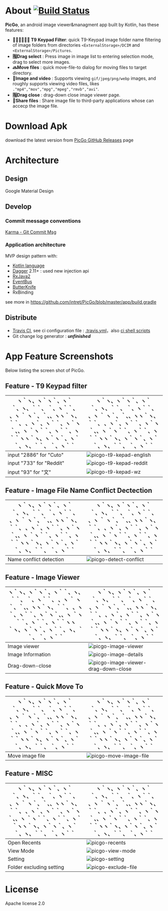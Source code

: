 # About [![Build Status](https://travis-ci.org/intret/PicGo.svg?branch=master)](https://travis-ci.org/intret/PicGo)

**PicGo**, an android image viewer&managment app built by Kotlin, has these features:

- **👍🏻👍🏻👍🏻 T9 Keypad Filter**: quick T9-Keypad image folder name filtering of image folders from directories `<ExternalStorage>/DCIM` and `<ExternalStorage>/Pictures`.
- **🈯️Drag select** : Press image in image list to entering selection mode, drag to select more images.
- **🔜Move files** : quick move-file-to dialog for moving files to target directory.
- **🌁Image and video** : Supports viewing `gif/jpeg/png/webp` images, and roughly supports viewing video files, likes `."mp4","mov","mpg","mpeg","rmvb","avi"`.
- **🈯️Drag close** : drag-down close image viewer page.
- **🍟Share files** : Share image file to third-party applications whose can accecp the image file.

# Download Apk 

download the latest version from [PicGo GitHub Releases](https://github.com/intret/PicGo/releases)  page

# Architecture

## Design

Google Material Design

## Develop

### Commit message conventions

[Karma - Git Commit Msg](http://karma-runner.github.io/2.0/dev/git-commit-msg.html)

### Application architecture

MVP design pattern with:

- [Kotlin language](https://kotlinlang.org/)
- [Dagger](https://github.com/google/dagger) 2.11+ : used new injection api
- [RxJava2](https://github.com/ReactiveX/RxJava)
- [EventBus](http://greenrobot.org/eventbus/)
- [ButterKnife](https://github.com/JakeWharton/butterknife)
- RxBinding

see more in https://github.com/intret/PicGo/blob/master/app/build.gradle

## Distribute

- [Travis CI](https://travis-ci.org/), see ci configuration file : [.travis.yml](https://github.com/intret/PicGo/blob/master/.travis.yml)，also [ci shell scripts](https://github.com/intret/PicGo/tree/master/tools/ci)
- Git change log generator : ***unfinished***

# App Feature Screenshots

Below listing the screen shot of PicGo.

## Feature - T9 Keypad filter

| ヽ｀ヽ、ヽ｀ヽ｀、ヽ｀｀、ヽ、｀｀、 ｀、ヽ｀｀、 、ヽ ｀ ヽ｀、｀、、ヽヽ｀ヽ、｀｀、 、ヽ｀、ヽ｀｀、ヽ｀ヽ｀、、ヽ ｀ヽ｀｀、ヽ｀｀、ヽ｀｀ヽヽ｀ヽ、ヽ｀ヽ｀、ヽ｀｀、ヽ、｀｀、 ｀、ヽ｀｀ | ヽ｀ヽ、ヽ｀ヽ｀、ヽ｀｀、ヽ、｀｀、 ｀、ヽ｀｀、 、ヽ ｀ ヽ｀、｀、、ヽヽ｀ヽ、｀｀、 、ヽ｀、ヽ｀｀、ヽ｀ヽ｀、、ヽ ｀ヽ｀｀、ヽ｀｀、ヽ｀｀ヽヽ｀ヽ、ヽ｀ヽ｀、ヽ｀｀、ヽ、｀｀、 ｀、ヽ｀｀ |
| ------------------------------------------------------------ | ------------------------------------------------------------ |
| input "2886" for "Cuto"                                      | ![picgo-t9-kepad-english](docs/screenshots/jpg/picgo-t9-keypad-cuto.jpg) |
| input "733" for "Reddit"                                     | ![picgo-t9-kepad-reddit](docs/screenshots/jpg/picgo-t9-keypad-english.jpg) |
| input "93" for "文"                                          | ![picgo-t9-kepad-wz](docs/screenshots/jpg/picgo-t9-keypad-wz.jpg) |

## Feature - Image File Name Conflict Dectection

| ヽ｀ヽ、ヽ｀ヽ｀、ヽ｀｀、ヽ、｀｀、 ｀、ヽ｀｀、 、ヽ ｀ ヽ｀、｀、、ヽヽ｀ヽ、｀｀、 、ヽ｀、ヽ｀｀、ヽ｀ヽ｀、、ヽ ｀ヽ｀｀、ヽ｀｀、ヽ｀｀ヽヽ｀ヽ、ヽ｀ヽ｀、ヽ｀｀、ヽ、｀｀、 ｀、ヽ｀｀ | ヽ｀ヽ、ヽ｀ヽ｀、ヽ｀｀、ヽ、｀｀、 ｀、ヽ｀｀、 、ヽ ｀ ヽ｀、｀、、ヽヽ｀ヽ、｀｀、 、ヽ｀、ヽ｀｀、ヽ｀ヽ｀、、ヽ ｀ヽ｀｀、ヽ｀｀、ヽ｀｀ヽヽ｀ヽ、ヽ｀ヽ｀、ヽ｀｀、ヽ、｀｀、 ｀、ヽ｀｀ |
| ------------------------------------------------------------ | ------------------------------------------------------------ |
| Name conflict detection                                      | ![picgo-detect-conflict](docs/screenshots/jpg/picgo-detect-conflict.jpg) |


## Feature - Image Viewer

| ヽ｀ヽ、ヽ｀ヽ｀、ヽ｀｀、ヽ、｀｀、 ｀、ヽ｀｀、 、ヽ ｀ ヽ｀、｀、、ヽヽ｀ヽ、｀｀、 、ヽ｀、ヽ｀｀、ヽ｀ヽ｀、、ヽ ｀ヽ｀｀、ヽ｀｀、ヽ｀｀ヽヽ｀ヽ、ヽ｀ヽ｀、ヽ｀｀、ヽ、｀｀、 ｀、ヽ｀｀ | ヽ｀ヽ、ヽ｀ヽ｀、ヽ｀｀、ヽ、｀｀、 ｀、ヽ｀｀、 、ヽ ｀ ヽ｀、｀、、ヽヽ｀ヽ、｀｀、 、ヽ｀、ヽ｀｀、ヽ｀ヽ｀、、ヽ ｀ヽ｀｀、ヽ｀｀、ヽ｀｀ヽヽ｀ヽ、ヽ｀ヽ｀、ヽ｀｀、ヽ、｀｀、 ｀、ヽ｀｀ |
| ------------------------------------------------------------ | ------------------------------------------------------------ |
| Image viewer                                      | ![picgo-image-viewer](docs/screenshots/jpg/picgo-image-viewer.jpg) |
| Image Information                                    | ![picgo-image-details](docs/screenshots/jpg/picgo-image-details.jpg) |
| Drag-down-close                                          | ![picgo-image-viewer-drag-down-close](docs/screenshots/jpg/picgo-image-viewer-drag-down-close.jpg) |

## Feature - Quick Move To

| ヽ｀ヽ、ヽ｀ヽ｀、ヽ｀｀、ヽ、｀｀、 ｀、ヽ｀｀、 、ヽ ｀ ヽ｀、｀、、ヽヽ｀ヽ、｀｀、 、ヽ｀、ヽ｀｀、ヽ｀ヽ｀、、ヽ ｀ヽ｀｀、ヽ｀｀、ヽ｀｀ヽヽ｀ヽ、ヽ｀ヽ｀、ヽ｀｀、ヽ、｀｀、 ｀、ヽ｀｀ | ヽ｀ヽ、ヽ｀ヽ｀、ヽ｀｀、ヽ、｀｀、 ｀、ヽ｀｀、 、ヽ ｀ ヽ｀、｀、、ヽヽ｀ヽ、｀｀、 、ヽ｀、ヽ｀｀、ヽ｀ヽ｀、、ヽ ｀ヽ｀｀、ヽ｀｀、ヽ｀｀ヽヽ｀ヽ、ヽ｀ヽ｀、ヽ｀｀、ヽ、｀｀、 ｀、ヽ｀｀ |
| ------------------------------------------------------------ | ------------------------------------------------------------ |
| Move image file                                      | ![picgo-move-image-file](docs/screenshots/jpg/picgo-move-image-file.jpg) |


## Feature - MISC

| ヽ｀ヽ、ヽ｀ヽ｀、ヽ｀｀、ヽ、｀｀、 ｀、ヽ｀｀、 、ヽ ｀ ヽ｀、｀、、ヽヽ｀ヽ、｀｀、 、ヽ｀、ヽ｀｀、ヽ｀ヽ｀、、ヽ ｀ヽ｀｀、ヽ｀｀、ヽ｀｀ヽヽ｀ヽ、ヽ｀ヽ｀、ヽ｀｀、ヽ、｀｀、 ｀、ヽ｀｀ | ヽ｀ヽ、ヽ｀ヽ｀、ヽ｀｀、ヽ、｀｀、 ｀、ヽ｀｀、 、ヽ ｀ ヽ｀、｀、、ヽヽ｀ヽ、｀｀、 、ヽ｀、ヽ｀｀、ヽ｀ヽ｀、、ヽ ｀ヽ｀｀、ヽ｀｀、ヽ｀｀ヽヽ｀ヽ、ヽ｀ヽ｀、ヽ｀｀、ヽ、｀｀、 ｀、ヽ｀｀ |
| ------------------------------------------------------------ | ------------------------------------------------------------ |
| Open Recents                                     | ![picgo-recents](docs/screenshots/jpg/picgo-recents.jpg) |
| View Mode                                    | ![picgo-view-mode](docs/screenshots/jpg/picgo-view-mode.jpg) |
| Setting                                          | ![picgo-setting](docs/screenshots/jpg/picgo-setting.jpg) |
| Folder excluding setting                                          | ![picgo-exclude-file](docs/screenshots/jpg/picgo-exclude-file.jpg) |

# License

Apache license 2.0